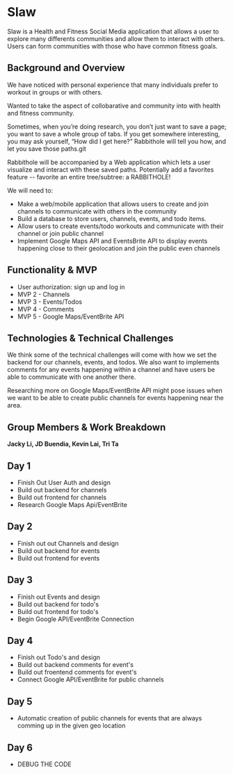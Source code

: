 # Slaw

Slaw is a Health and Fitness Social Media application that allows a user to explore many differents communities and allow them to interact with others. Users can form communities with those who have common fitness goals.


## Background and Overview

We have noticed with personal experience that many individuals prefer to workout in groups or with others.

Wanted to take the aspect of collobarative and community into with health and fitness community.


Sometimes, when you’re doing research, you don’t just want to save a page; you want to save a whole group of tabs. If you get somewhere interesting, you may ask yourself, “How did I get here?” Rabbithole will tell you how, and let you save those paths.git

Rabbithole will be accompanied by a Web application which lets a user visualize and interact with these saved paths. Potentially add a favorites feature -- favorite an entire tree/subtree: a RABBITHOLE!

We will need to:
* Make a web/mobile application that allows users to create and join channels to communicate with others in the community
* Build a database to store users, channels, events, and todo items.
* Allow users to create events/todo workouts and communicate with their channel or join public channel
* Implement Google Maps API and EventsBrite API to display events happening close to their geolocation and join the public even channels

## Functionality & MVP

* User authorization: sign up and log in
* MVP 2 - Channels
* MVP 3 - Events/Todos
* MVP 4 - Comments
* MVP 5 - Google Maps/EventBrite API

## Technologies & Technical Challenges

We think some of the technical challenges will come with how we set the backend for our channels, events, and todos. We also want to implements comments for any events happening within a channel and have users be able to communicate with one another there.

Researching more on Google Maps/EventBrite API might pose issues when we want to be able to create public channels for events happening near the area.

## Group Members & Work Breakdown
**Jacky Li, JD Buendia, Kevin Lai, Tri Ta**

## Day 1

* Finish Out User Auth and design
* Build out backend for channels
* Build out frontend for channels
* Research Google Maps Api/EventBrite

## Day 2

* Finish out out Channels and design
* Build out backend for events
* Build out frontend for events 

## Day 3

* Finish out Events and design
* Build out backend for todo's
* Build out frontend for todo's
* Begin Google API/EventBrite Connection

## Day 4

* Finish out Todo's and design
* Build out backend comments for event's
* Build out froentend comments for event's
* Connect Google API/EventBrite for public channels

## Day 5

* Automatic creation of public channels for events that are always comming up in the given geo location

## Day 6

* DEBUG THE CODE 
